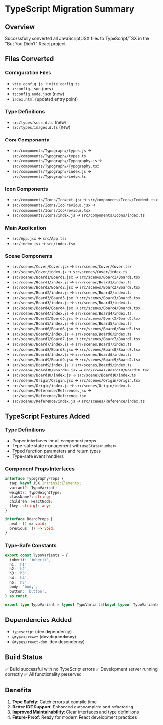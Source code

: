 # TypeScript Migration Summary

## Overview
Successfully converted all JavaScript/JSX files to TypeScript/TSX in the "But You Didn't" React project.

## Files Converted

### Configuration Files
- `vite.config.js` → `vite.config.ts`
- `tsconfig.json` (new)
- `tsconfig.node.json` (new)
- `index.html` (updated entry point)

### Type Definitions
- `src/types/scss.d.ts` (new)
- `src/types/images.d.ts` (new)

### Core Components
- `src/components/Typography/types.js` → `src/components/Typography/types.ts`
- `src/components/Typography/Typography.js` → `src/components/Typography/Typography.tsx`
- `src/components/Typography/index.js` → `src/components/Typography/index.ts`

### Icon Components
- `src/components/Icons/IcoNext.jsx` → `src/components/Icons/IcoNext.tsx`
- `src/components/Icons/IcoPrevious.jsx` → `src/components/Icons/IcoPrevious.tsx`
- `src/components/Icons/index.js` → `src/components/Icons/index.ts`

### Main Application
- `src/App.jsx` → `src/App.tsx`
- `src/index.jsx` → `src/index.tsx`

### Scene Components
- `src/scenes/Cover/Cover.jsx` → `src/scenes/Cover/Cover.tsx`
- `src/scenes/Cover/index.js` → `src/scenes/Cover/index.ts`
- `src/scenes/Board1/Board1.jsx` → `src/scenes/Board1/Board1.tsx`
- `src/scenes/Board1/index.js` → `src/scenes/Board1/index.ts`
- `src/scenes/Board2/Board2.jsx` → `src/scenes/Board2/Board2.tsx`
- `src/scenes/Board2/index.js` → `src/scenes/Board2/index.ts`
- `src/scenes/Board3/Board3.jsx` → `src/scenes/Board3/Board3.tsx`
- `src/scenes/Board3/index.js` → `src/scenes/Board3/index.ts`
- `src/scenes/Board4/Board4.jsx` → `src/scenes/Board4/Board4.tsx`
- `src/scenes/Board4/index.js` → `src/scenes/Board4/index.ts`
- `src/scenes/Board5/Board5.jsx` → `src/scenes/Board5/Board5.tsx`
- `src/scenes/Board5/index.js` → `src/scenes/Board5/index.ts`
- `src/scenes/Board6/Board6.jsx` → `src/scenes/Board6/Board6.tsx`
- `src/scenes/Board6/index.js` → `src/scenes/Board6/index.ts`
- `src/scenes/Board7/Board7.jsx` → `src/scenes/Board7/Board7.tsx`
- `src/scenes/Board7/index.js` → `src/scenes/Board7/index.ts`
- `src/scenes/Board8/Board8.jsx` → `src/scenes/Board8/Board8.tsx`
- `src/scenes/Board8/index.js` → `src/scenes/Board8/index.ts`
- `src/scenes/Board9/Board9.jsx` → `src/scenes/Board9/Board9.tsx`
- `src/scenes/Board9/index.js` → `src/scenes/Board9/index.ts`
- `src/scenes/Board10/Board10.jsx` → `src/scenes/Board10/Board10.tsx`
- `src/scenes/Board10/index.js` → `src/scenes/Board10/index.ts`
- `src/scenes/Origin/Origin.jsx` → `src/scenes/Origin/Origin.tsx`
- `src/scenes/Origin/index.js` → `src/scenes/Origin/index.ts`
- `src/scenes/Reference/Reference.jsx` → `src/scenes/Reference/Reference.tsx`
- `src/scenes/Reference/index.js` → `src/scenes/Reference/index.ts`

## TypeScript Features Added

### Type Definitions
- Proper interfaces for all component props
- Type-safe state management with `useState<number>`
- Typed function parameters and return types
- Type-safe event handlers

### Component Props Interfaces
```typescript
interface TypographyProps {
  tag: keyof JSX.IntrinsicElements;
  variant?: TypoVariant;
  weight?: TypoWeightType;
  className?: string;
  children: ReactNode;
  [key: string]: any;
}

interface BoardProps {
  next: () => void;
  previous: () => void;
}
```

### Type-Safe Constants
```typescript
export const TypoVariants = {
  inherit: 'inherit',
  h1: 'h1',
  h2: 'h2',
  h3: 'h3',
  h4: 'h4',
  h5: 'h5',
  body: 'body',
  button: 'button',
} as const;

export type TypoVariant = typeof TypoVariants[keyof typeof TypoVariants];
```

## Dependencies Added
- `typescript` (dev dependency)
- `@types/react` (dev dependency)
- `@types/react-dom` (dev dependency)

## Build Status
✅ Build successful with no TypeScript errors
✅ Development server running correctly
✅ All functionality preserved

## Benefits
1. **Type Safety**: Catch errors at compile time
2. **Better IDE Support**: Enhanced autocomplete and refactoring
3. **Improved Maintainability**: Clear interfaces and type definitions
4. **Future-Proof**: Ready for modern React development practices
